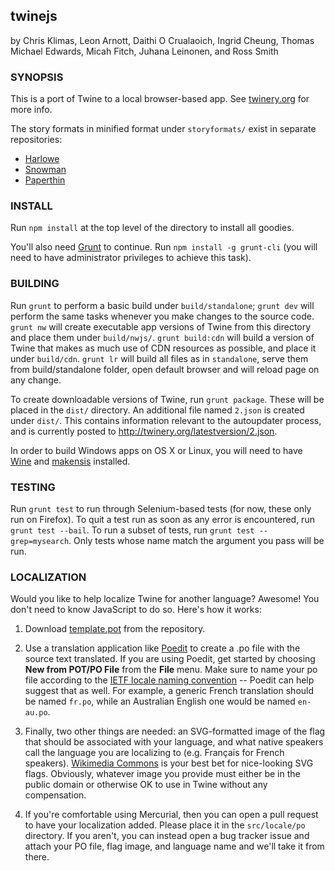 twinejs
-------

by Chris Klimas, Leon Arnott, Daithi O Crualaoich, Ingrid Cheung, Thomas
Michael Edwards, Micah Fitch, Juhana Leinonen, and Ross Smith

### SYNOPSIS

This is a port of Twine to a local browser-based app. See
[twinery.org](http://twinery.org) for more info.

The story formats in minified format under `storyformats/` exist in separate
repositories:

* [Harlowe](https://bitbucket.org/_L_/harlowe)
* [Snowman](https://bitbucket.org/klembot/snowman-2)
* [Paperthin](https://bitbucket.org/klembot/paperthin)

### INSTALL

Run `npm install` at the top level of the directory to install all goodies.

You'll also need [Grunt](http://gruntjs.com) to continue. Run `npm install -g grunt-cli`
(you will need to have administrator privileges to achieve this task).

### BUILDING

Run `grunt` to perform a basic build under `build/standalone`; `grunt dev` will
perform the same tasks whenever you make changes to the source code. `grunt nw`
will create executable app versions of Twine from this directory and place them
under `build/nwjs/`. `grunt build:cdn` will build a version of Twine that makes
as much use of CDN resources as possible, and place it under `build/cdn`.
`grunt lr` will build all files as in `standalone`, serve them from
build/standalone folder, open default browser and will reload page on any change.


To create downloadable versions of Twine, run `grunt package`. These will be
placed in the `dist/` directory. An additional file named `2.json` is created
under `dist/`. This contains information relevant to the autoupdater process, and
is currently posted to http://twinery.org/latestversion/2.json.

In order to build Windows apps on OS X or Linux, you will need to have
[Wine](https://www.winehq.org/) and [makensis](http://nsis.sourceforge.net/) installed.

### TESTING

Run `grunt test` to run through Selenium-based tests (for now, these only run on
Firefox). To quit a test run as soon as any error is encountered, run `grunt
test --bail`. To run a subset of tests, run `grunt test --grep=mysearch`. Only
tests whose name match the argument you pass will be run.

### LOCALIZATION

Would you like to help localize Twine for another language? Awesome! You don't
need to know JavaScript to do so. Here's how it works:

1. Download
[template.pot](https://bitbucket.org/klembot/twinejs/raw/4b64592fd47dd6678d9d0ebb0f07067f1bfaeabb/locale/po/template.pot)
from the repository.

2. Use a translation application like [Poedit](http://poedit.net/) to create a
.po file with the source text translated. If you are using Poedit, get started
by choosing **New from POT/PO File** from the **File** menu. Make sure to name
your po file according to the [IETF locale naming
convention](https://en.wikipedia.org/wiki/IETF_language_tag) -- Poedit can help
suggest that as well. For example, a generic French translation should be named
`fr.po`, while an Australian English one would be named `en-au.po`.

3. Finally, two other things are needed: an SVG-formatted image of the flag
that should be associated with your language, and what native speakers call the
language you are localizing to (e.g. Fran&ccedil;ais for French speakers).
[Wikimedia
Commons](https://commons.wikimedia.org/wiki/Category:SVG_flags_by_country) is
your best bet for nice-looking SVG flags. Obviously, whatever image you provide
must either be in the public domain or otherwise OK to use in Twine without any
compensation.

4. If you're comfortable using Mercurial, then you can open a pull request to
have your localization added. Please place it in the `src/locale/po` directory. If
you aren't, you can instead open a bug tracker issue and attach your PO file,
flag image, and language name and we'll take it from there.
